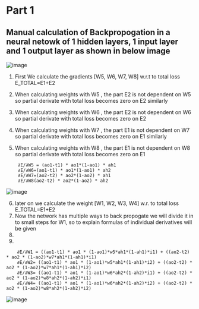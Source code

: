 # Part 1
## Manual calculation of Backpropogation in a neural netowk of 1 hidden layers, 1 input layer and 1 output layer as shown in below image

									
										
																
									
									
![image](https://github.com/ksharsha72/ERAV2/assets/90446031/441f2ecf-1ed0-44dd-bb09-5c184bfd09d5)

									
1) First We calculate the gradients [W5, W6, W7, W8] w.r.t to total loss E_TOTAL=E1+E2
2) When calculating weights with W5 , the part E2 is not dependent on W5 so partial derivate with total loss becomes zero on E2 similarly
3) When calculating weights with W6 , the part E2 is not dependent on W6 so partial derivate with total loss becomes zero on E2
4) When calculating weights with W7 , the part E1 is not dependent on W7 so partial derivate with total loss becomes zero on E1 similarly
5) When calculating weights with W8 , the part E1 is not dependent on W8 so partial derivate with total loss becomes zero on E1 



		∂E/∂W5 = (ao1-t1) * ao1*(1-ao1) * ah1		
		∂E/∂W6=(ao1-t1) * ao1*(1-ao1) * ah2		
		∂E/∂W7=(ao2-t2) * ao2*(1-ao2) * ah1		
		∂E/∂W8(ao2-t2) * ao2*(1-ao2) * ah2		
![image](https://github.com/ksharsha72/ERAV2/assets/90446031/c870e9fb-1560-407d-9a9a-c12f3e8ee8f3)

6) later on we calculate the weight [W1, W2, W3, W4] w.r. to total loss E_TOTAL=E1+E2
7) Now the network has multiple ways to back propogate we will divide it in to small steps for W1, so to explain formulas of individual derivatives will be given
8) 
9) 





		∂E/∂W1 = ((ao1-t1) * ao1 * (1-ao1)*w5*ah1*(1-ah1)*i1) + ((ao2-t2) * ao2 * (1-ao2)*w7*ah1*(1-ah1)*i1) 					
		∂E/∂W2= ((ao1-t1) * ao1 * (1-ao1)*w5*ah1*(1-ah1)*i2) + ((ao2-t2) * ao2 * (1-ao2)*w7*ah1*(1-ah1)*i2) 					
		∂E/∂W3= ((ao1-t1) * ao1 * (1-ao1)*w6*ah2*(1-ah2)*i1) + ((ao2-t2) * ao2 * (1-ao2)*w8*ah2*(1-ah2)*i1) 					
		∂E/∂W4= ((ao1-t1) * ao1 * (1-ao1)*w6*ah2*(1-ah2)*i2) + ((ao2-t2) * ao2 * (1-ao2)*w8*ah2*(1-ah2)*i2) 					
![image](https://github.com/ksharsha72/ERAV2/assets/90446031/193c30fe-f74e-4877-8358-275a6b66cdaf)





